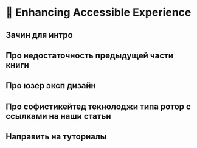 # 🥸 Enhancing Accessible Experience

## Зачин для интро 

## Про недостаточность предыдущей части книги 

## Про юзер эксп дизайн

## Про софистикейтед текнолоджи типа ротор с ссылками на наши статьи 

## Направить на туториалы
